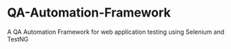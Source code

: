 # QA-Automation-Framework
A QA Automation Framework for web application testing using Selenium and TestNG
